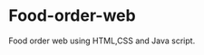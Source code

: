 # Food-order-web
Food order web using HTML,CSS and Java script.
<!DOCTYPE html>
<html lang="en">
<head>
    <meta charset="UTF-8">
    <meta name="viewport" content="width=device-width, initial-scale=1.0">
    <title>Happy Meal.com | make your day!</title>
    <style>
        #Full{
            display: flex;
            flex-wrap: wrap;
        }
        #navbar{
            display: flex;
            align-items: center;
            position: relative;
            
        }
        #navbar::before{
            content: "";
            background-color: black;
            position: absolute;
            height: 100%;
            width: 100%;
            z-index: -1;
            opacity: 0.5;
        }
        #logo{
            margin: 10px 34px;
        }
        #logo img{
            height: 100px;
            margin: 10px 10px;
        }
        ul{
            display: flex;

        }
        ul li{
            list-style: none;
            font-size: 1.3rem;
        }
        ul li a{
            display: block;
            margin:10px 10px ;
            padding: 20px 22px;
            border-radius: 20px;
            text-decoration: none;
            color: rgb(107, 57, 11);
        }
        #navbar::before{
            content: "";
            background-color: black;
            position: absolute;
            height: 100%;
            width: 100%;
            z-index: -1;
            opacity: 0;
        }
        ul li a:hover{
            color: darkred;
            background-color: wheat;
        }
        #Home{
            display: flex;
            flex-direction: column;
            padding: 3px 200px;
            justify-content: center;
            height: 500px;
            font-family: 'Bree serif, serif';
            text-align: center;

        }
        .Food::before{
            content: "";
            background: url(https://i.pinimg.com/originals/d3/6d/46/d36d462db827833805497d9ea78a1343.jpg)no-repeat center center/cover;
            position: absolute;
            height: 100%;
            width: 100%;
            z-index: -1;
            opacity: 0.60;
            }
        .h-primary{
            text-align: center;
            color: darkblue;
            font-size: 2.8rem;
            padding: 12px;
            text-align: center;
        }
        #btn{
           padding: 6px 20px;
           border: 2px solid white;
           background-color: brown;
           color: cyan;
           margin: 17px;
           font-size: 1.5rem;

        }
        /* Service Section */
        #Services{ 
            background :url(https://www.bombaybrasseriebirmingham.co.uk/wp-content/uploads/2014/05/indian-food-served-on-table.jpg)no-repeat center center/cover;
            position: relative;

        }
        #Messi{
            margin: 34px;
            display: flex;
        
        }
        .box{
            border: 2px solid brown;
            padding: 34px;
            margin: 3px 6px;
            border-radius: 28px;
            background-color: rgb(197, 137, 137);
        }
        .box img{
            height:156px;
            display: block;
            margin: auto;
        }
        

    </style>
</head>
<body>
    <div id="Full">
        <div class="Food">
            <nav id="navbar">
                <div id="logo">
                    <img src="https://cdn.pixabay.com/photo/2017/02/17/17/33/food-2074638_1280.png" style="width: 15%;" alt="Happy Meal.com">
                </div>
                <ul style="font-family: 'Lucida Sans', 'Lucida Sans Regular', 'Lucida Grande', 'Lucida Sans Unicode', Geneva, Verdana, sans-serif;">
                    <li class="item"><a href="">Home</a></li>
                    <li class="item"><a href="">Services</a></li>
                    <li class="item"><a href="">About us</a></li>
                    <li class="item"><a href="">Today's Special</a></li>
                    <li class="item"><a href="">Contact us</a></li>
                </ul>
            </nav>
            <section id="Home">
                <h1 class="h-primary" style="font-family: -apple-system, BlinkMacSystemFont, 'Segoe UI', Roboto, Oxygen, Ubuntu, Cantarell, 'Open Sans', 'Helvetica Neue', sans-serif;">
                    Welcome to <strong>HAPPY MEAL</strong></h1>
                    <p style="font-size: 25px;color:rgb(136, 60, 60); text-align: center;">
                        The Happy Meal contains a main item (a hamburger, cheeseburger or small serving of Chicken McNuggets),
                         a side item (French fries, apple slices, a Go-Gurt tube or a salad in some areas) 
                        and a drink (milk, juice or a soft drink)</p>
                    
                        <p style="font-size: 20px; color:rgb(131, 53, 53);text-align: center;">The Happy Meal did not introduce the practice of providing small toys to
                            children. When the Happy Meal was launched in 1979, the toys were a McDoodle stencil, a McWrist wallet, an ID bracelet, 
                            a puzzle lock, a spinning top or a McDonaldland character-shaped eraser.</p>
                            <button id="btn"> Order Now </button>
        
        </div>                   
            </section>
            <div class="Ronaldo">
                <section id="Services">
                    <h1 style="font-size: 50px; text-align: center; color:bisque; font-family: 'Franklin Gothic Medium', 'Arial Narrow', Arial, sans-serif; "> <strong>Our Services</strong></h1>
                    <div id="Messi">
                        <div class="box">
                            <img src="https://cdn.pixabay.com/photo/2017/12/09/08/18/pizza-3007395__340.jpg" alt="">
                            <h1 style="text-align: center;">Food Catring</h1>
                           
                            <p class="Center">It’s no secret – everybody loves a buffet. And when you include a buffet at your event,
                                 you can be sure that people will be dying to sample everything that you have to offer. Buffets make for an easy way for everybody to
                                 get exactly what they want without having to go through the hassle of organising a menu for each attendee.</p>
                        </div>
                        <div class="box">
                            <img src="https://www.cravingmeals.com/wp-content/uploads/2019/11/Pink-Advocacy-Portfolio-Website-1024x493.png" alt="">
                            <h1 style="text-align: center;">Bulk Ordering</h1>
                           
                            <p class="Center">Among those who are privileged enough to afford buying in volume, the pandemic has suddenly spawned a new population of bulk shoppers. </p>
                        </div>
                        <div class="box">
                            <img src="https://i.pinimg.com/236x/02/fd/5c/02fd5cc15841730936c0c5c555dae3a9.jpg" alt="">
                            <h1 style="text-align: center;">Food Ordering</h1>
                           
                            <p class="Center"> Lorem ipsum dolor sit amet consectetur adipisicing elit. Modi cum quia, maiores odio 
                                voluptas repellat sapiente impedit ea rerum labore possimus,
                                 explicabo nostrum amet? Soluta amet ipsam inventore. Maiores, voluptatumkim</p>
                        </div>
                    </div>
                
                </section>
        
            </div>
            <div class="Ney">
                <section id="About us">
                    <h1 style="font-size: 50px;">About us : </h1>
                    
        
                </section>
            </div>  
    </div>
    
   
</body>
</html>
